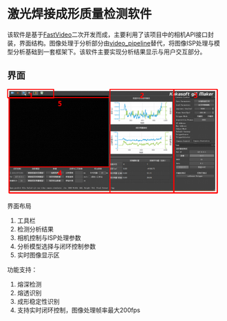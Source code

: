 # 激光焊接成形质量检测软件

该软件是基于[FastVideo](https://github.com/hao-ai-lab/FastVideo)二次开发而成，主要利用了该项目中的相机API接口封装，界面结构。图像处理于分析部分由[video_pipeline](https://github.com/weinaike/video_pipeline)替代，将图像ISP处理与模型分析基础到一套框架下。该软件主要实现分析结果显示与用户交互部分。

## 界面

[![本地图像](./docs/gui.png)](gui.png)

界面布局

1. 工具栏
2. 检测分析结果
3. 相机控制与ISP处理参数
4. 分析模型选择与闭环控制参数
5. 实时图像显示区

功能支持：

1. 熔深检测
2. 熔透识别
3. 成形稳定性识别
4. 支持实时闭环控制，图像处理帧率最大200fps
